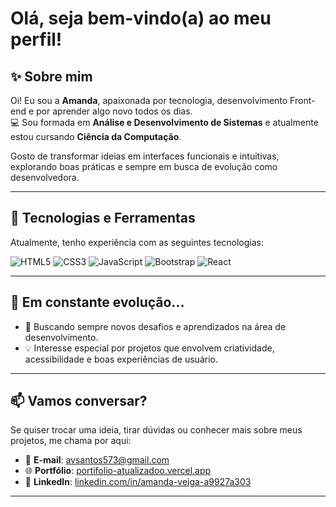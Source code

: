 # Olá, seja bem-vindo(a) ao meu perfil!

## ✨ Sobre mim
Oi! Eu sou a **Amanda**, apaixonada por tecnologia, desenvolvimento Front-end e por aprender algo novo todos os dias.  
💻 Sou formada em **Análise e Desenvolvimento de Sistemas** e atualmente estou cursando **Ciência da Computação**.  

Gosto de transformar ideias em interfaces funcionais e intuitivas, explorando boas práticas e sempre em busca de evolução como desenvolvedora.

---

## 🚀 Tecnologias e Ferramentas
Atualmente, tenho experiência com as seguintes tecnologias:

![HTML5](https://img.shields.io/badge/HTML5-E34F26?style=for-the-badge&logo=html5&logoColor=white)
![CSS3](https://img.shields.io/badge/CSS3-1572B6?style=for-the-badge&logo=css3&logoColor=white)
![JavaScript](https://img.shields.io/badge/JavaScript-F7DF1E?style=for-the-badge&logo=javascript&logoColor=black)
![Bootstrap](https://img.shields.io/badge/Bootstrap-7952B3?style=for-the-badge&logo=bootstrap&logoColor=white)
![React](https://img.shields.io/badge/React-61DAFB?style=for-the-badge&logo=react&logoColor=black)

---

## 🌱 Em constante evolução...
- 🎯 Buscando sempre novos desafios e aprendizados na área de desenvolvimento.
- 💡 Interesse especial por projetos que envolvem criatividade, acessibilidade e boas experiências de usuário.

---

## 📫 Vamos conversar?
Se quiser trocar uma ideia, tirar dúvidas ou conhecer mais sobre meus projetos, me chama por aqui:

- 📧 **E-mail**: [avsantos573@gmail.com](mailto:avsantos573@gmail.com)  
- 🌐 **Portfólio**: [portifolio-atualizadoo.vercel.app](https://portifolio-atualizadoo.vercel.app/index.html)  
- 💼 **LinkedIn**: [linkedin.com/in/amanda-veiga-a9927a303](https://www.linkedin.com/in/amanda-veiga-a9927a303)

---
